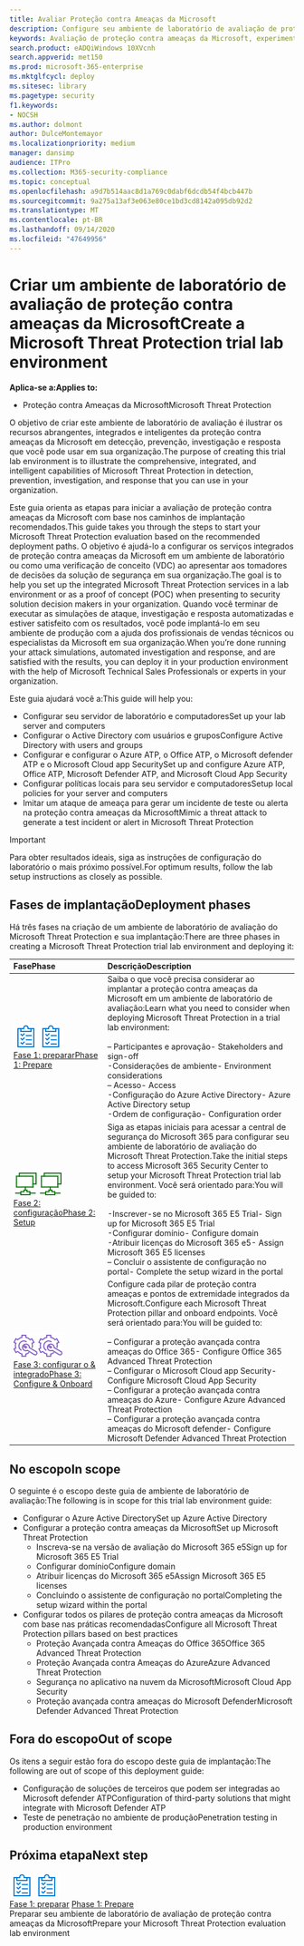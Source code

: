 ```yaml
---
title: Avaliar Proteção contra Ameaças da Microsoft
description: Configure seu ambiente de laboratório de avaliação de proteção contra ameaças da Microsoft para experimentar como a solução de proteção de ameaças coordenada projetada para proteger dispositivos, identidade, dados e aplicativos pode ajudar sua organização
keywords: Avaliação de proteção contra ameaças da Microsoft, experimente a proteção contra ameaças da Microsoft, avaliar a proteção contra ameaças da Microsoft, laboratório de avaliação de proteção contra ameaças da Microsoft, segurança da CyberSource, ameaça persistente avançada, segurança corporativa, dispositivos, dispositivo, identidade, usuários, dados, aplicativos, incidentes, investigação e correção automatizadas, busca avançada
search.product: eADQiWindows 10XVcnh
search.appverid: met150
ms.prod: microsoft-365-enterprise
ms.mktglfcycl: deploy
ms.sitesec: library
ms.pagetype: security
f1.keywords:
- NOCSH
ms.author: dolmont
author: DulceMontemayor
ms.localizationpriority: medium
manager: dansimp
audience: ITPro
ms.collection: M365-security-compliance
ms.topic: conceptual
ms.openlocfilehash: a9d7b514aac8d1a769c0dabf6dcdb54f4bcb447b
ms.sourcegitcommit: 9a275a13af3e063e80ce1bd3cd8142a095db92d2
ms.translationtype: MT
ms.contentlocale: pt-BR
ms.lasthandoff: 09/14/2020
ms.locfileid: "47649956"
---
```

# <a name="create-a-microsoft-threat-protection-trial-lab-environment"></a><span data-ttu-id="602f6-104">Criar um ambiente de laboratório de avaliação de proteção contra ameaças da Microsoft</span><span class="sxs-lookup"><span data-stu-id="602f6-104">Create a Microsoft Threat Protection trial lab environment</span></span> 

<span data-ttu-id="602f6-105">**Aplica-se a:**</span><span class="sxs-lookup"><span data-stu-id="602f6-105">**Applies to:**</span></span>
- <span data-ttu-id="602f6-106">Proteção contra Ameaças da Microsoft</span><span class="sxs-lookup"><span data-stu-id="602f6-106">Microsoft Threat Protection</span></span>

<span data-ttu-id="602f6-107">O objetivo de criar este ambiente de laboratório de avaliação é ilustrar os recursos abrangentes, integrados e inteligentes da proteção contra ameaças da Microsoft em detecção, prevenção, investigação e resposta que você pode usar em sua organização.</span><span class="sxs-lookup"><span data-stu-id="602f6-107">The purpose of creating this trial lab environment is to illustrate the comprehensive, integrated, and intelligent capabilities of Microsoft Threat Protection in detection, prevention, investigation, and response that you can use in your organization.</span></span> 

<span data-ttu-id="602f6-108">Este guia orienta as etapas para iniciar a avaliação de proteção contra ameaças da Microsoft com base nos caminhos de implantação recomendados.</span><span class="sxs-lookup"><span data-stu-id="602f6-108">This guide takes you through the steps to start your Microsoft Threat Protection evaluation based on the recommended deployment paths.</span></span> <span data-ttu-id="602f6-109">O objetivo é ajudá-lo a configurar os serviços integrados de proteção contra ameaças da Microsoft em um ambiente de laboratório ou como uma verificação de conceito (VDC) ao apresentar aos tomadores de decisões da solução de segurança em sua organização.</span><span class="sxs-lookup"><span data-stu-id="602f6-109">The goal is to help you set up the integrated Microsoft Threat Protection services in a lab environment or as a proof of concept (POC) when presenting to security solution decision makers in your organization.</span></span> <span data-ttu-id="602f6-110">Quando você terminar de executar as simulações de ataque, investigação e resposta automatizadas e estiver satisfeito com os resultados, você pode implantá-lo em seu ambiente de produção com a ajuda dos profissionais de vendas técnicos ou especialistas da Microsoft em sua organização.</span><span class="sxs-lookup"><span data-stu-id="602f6-110">When you’re done running your attack simulations, automated investigation and response, and are satisfied with the results, you can deploy it in your production environment with the help of Microsoft Technical Sales Professionals or experts in your organization.</span></span> 

<span data-ttu-id="602f6-111">Este guia ajudará você a:</span><span class="sxs-lookup"><span data-stu-id="602f6-111">This guide will help you:</span></span>
- <span data-ttu-id="602f6-112">Configurar seu servidor de laboratório e computadores</span><span class="sxs-lookup"><span data-stu-id="602f6-112">Set up your lab server and computers</span></span>
- <span data-ttu-id="602f6-113">Configurar o Active Directory com usuários e grupos</span><span class="sxs-lookup"><span data-stu-id="602f6-113">Configure Active Directory with users and groups</span></span>
- <span data-ttu-id="602f6-114">Configurar e configurar o Azure ATP, o Office ATP, o Microsoft defender ATP e o Microsoft Cloud app Security</span><span class="sxs-lookup"><span data-stu-id="602f6-114">Set up and configure Azure ATP, Office ATP, Microsoft Defender ATP, and Microsoft Cloud App Security</span></span>
- <span data-ttu-id="602f6-115">Configurar políticas locais para seu servidor e computadores</span><span class="sxs-lookup"><span data-stu-id="602f6-115">Setup local policies for your server and computers</span></span>
- <span data-ttu-id="602f6-116">Imitar um ataque de ameaça para gerar um incidente de teste ou alerta na proteção contra ameaças da Microsoft</span><span class="sxs-lookup"><span data-stu-id="602f6-116">Mimic a threat attack to generate a test incident or alert in Microsoft Threat Protection</span></span>

>[!IMPORTANT]
><span data-ttu-id="602f6-117">Para obter resultados ideais, siga as instruções de configuração do laboratório o mais próximo possível.</span><span class="sxs-lookup"><span data-stu-id="602f6-117">For optimum results, follow the lab setup instructions as closely as possible.</span></span>


## <a name="deployment-phases"></a><span data-ttu-id="602f6-118">Fases de implantação</span><span class="sxs-lookup"><span data-stu-id="602f6-118">Deployment phases</span></span>

<span data-ttu-id="602f6-119">Há três fases na criação de um ambiente de laboratório de avaliação do Microsoft Threat Protection e sua implantação:</span><span class="sxs-lookup"><span data-stu-id="602f6-119">There are three phases in creating a Microsoft Threat Protection trial lab environment and deploying it:</span></span>

|<span data-ttu-id="602f6-120">Fase</span><span class="sxs-lookup"><span data-stu-id="602f6-120">Phase</span></span> | <span data-ttu-id="602f6-121">Descrição</span><span class="sxs-lookup"><span data-stu-id="602f6-121">Description</span></span> | 
|:-------|:-----|
| <span data-ttu-id="602f6-122">![Fase 1: preparar](../../media/prepare.png)</span><span class="sxs-lookup"><span data-stu-id="602f6-122">![Phase 1: Prepare](../../media/prepare.png)</span></span><br>[<span data-ttu-id="602f6-123">Fase 1: preparar</span><span class="sxs-lookup"><span data-stu-id="602f6-123">Phase 1: Prepare</span></span>](prepare-mtpeval.md)| <span data-ttu-id="602f6-124">Saiba o que você precisa considerar ao implantar a proteção contra ameaças da Microsoft em um ambiente de laboratório de avaliação:</span><span class="sxs-lookup"><span data-stu-id="602f6-124">Learn what you need to consider when deploying Microsoft Threat Protection in a trial lab environment:</span></span> <br><br><span data-ttu-id="602f6-125">– Participantes e aprovação</span><span class="sxs-lookup"><span data-stu-id="602f6-125">- Stakeholders and sign-off</span></span> <br> <span data-ttu-id="602f6-126">-Considerações de ambiente</span><span class="sxs-lookup"><span data-stu-id="602f6-126">- Environment considerations</span></span> <br><span data-ttu-id="602f6-127">– Acesso</span><span class="sxs-lookup"><span data-stu-id="602f6-127">- Access</span></span> <br><span data-ttu-id="602f6-128">-Configuração do Azure Active Directory</span><span class="sxs-lookup"><span data-stu-id="602f6-128">- Azure Active Directory setup</span></span> <br> <span data-ttu-id="602f6-129">-Ordem de configuração</span><span class="sxs-lookup"><span data-stu-id="602f6-129">- Configuration order</span></span>
|  <span data-ttu-id="602f6-130">![Fase 2: configuração](../../media/setup.png)</span><span class="sxs-lookup"><span data-stu-id="602f6-130">![Phase 2: Setup](../../media/setup.png)</span></span> <br>[<span data-ttu-id="602f6-131">Fase 2: configuração</span><span class="sxs-lookup"><span data-stu-id="602f6-131">Phase 2: Setup</span></span>](setup-mtpeval.md)|  <span data-ttu-id="602f6-132">Siga as etapas iniciais para acessar a central de segurança do Microsoft 365 para configurar seu ambiente de laboratório de avaliação do Microsoft Threat Protection.</span><span class="sxs-lookup"><span data-stu-id="602f6-132">Take the initial steps to access Microsoft 365 Security Center to setup your Microsoft Threat Protection trial lab environment.</span></span> <span data-ttu-id="602f6-133">Você será orientado para:</span><span class="sxs-lookup"><span data-stu-id="602f6-133">You will be guided to:</span></span><br><br><span data-ttu-id="602f6-134">-Inscrever-se no Microsoft 365 E5 Trial</span><span class="sxs-lookup"><span data-stu-id="602f6-134">- Sign up for Microsoft 365 E5 Trial</span></span> <br>  <span data-ttu-id="602f6-135">-Configurar domínio</span><span class="sxs-lookup"><span data-stu-id="602f6-135">- Configure domain</span></span><br><span data-ttu-id="602f6-136">-Atribuir licenças do Microsoft 365 e5</span><span class="sxs-lookup"><span data-stu-id="602f6-136">- Assign Microsoft 365 E5 licenses</span></span><br><span data-ttu-id="602f6-137">– Concluir o assistente de configuração no portal</span><span class="sxs-lookup"><span data-stu-id="602f6-137">- Complete the setup wizard in the portal</span></span>|
|  <span data-ttu-id="602f6-138">![Fase 3: configurar o & integrado](../../media/config-onboard.png)</span><span class="sxs-lookup"><span data-stu-id="602f6-138">![Phase 3: Configure & Onboard](../../media/config-onboard.png)</span></span> <br>[<span data-ttu-id="602f6-139">Fase 3: configurar o & integrado</span><span class="sxs-lookup"><span data-stu-id="602f6-139">Phase 3: Configure & Onboard</span></span>](config-mtpeval.md) | <span data-ttu-id="602f6-140">Configure cada pilar de proteção contra ameaças e pontos de extremidade integrados da Microsoft.</span><span class="sxs-lookup"><span data-stu-id="602f6-140">Configure each Microsoft Threat Protection pillar and onboard endpoints.</span></span> <span data-ttu-id="602f6-141">Você será orientado para:</span><span class="sxs-lookup"><span data-stu-id="602f6-141">You will be guided to:</span></span><br><br><span data-ttu-id="602f6-142">– Configurar a proteção avançada contra ameaças do Office 365</span><span class="sxs-lookup"><span data-stu-id="602f6-142">- Configure Office 365 Advanced Threat Protection</span></span><br><span data-ttu-id="602f6-143">– Configurar o Microsoft Cloud app Security</span><span class="sxs-lookup"><span data-stu-id="602f6-143">- Configure Microsoft Cloud App Security</span></span><br><span data-ttu-id="602f6-144">– Configurar a proteção avançada contra ameaças do Azure</span><span class="sxs-lookup"><span data-stu-id="602f6-144">- Configure Azure Advanced Threat Protection</span></span><br><span data-ttu-id="602f6-145">– Configurar a proteção avançada contra ameaças do Microsoft defender</span><span class="sxs-lookup"><span data-stu-id="602f6-145">- Configure Microsoft Defender Advanced Threat Protection</span></span> 


## <a name="in-scope"></a><span data-ttu-id="602f6-146">No escopo</span><span class="sxs-lookup"><span data-stu-id="602f6-146">In scope</span></span>

<span data-ttu-id="602f6-147">O seguinte é o escopo deste guia de ambiente de laboratório de avaliação:</span><span class="sxs-lookup"><span data-stu-id="602f6-147">The following is in scope for this trial lab environment guide:</span></span>
-   <span data-ttu-id="602f6-148">Configurar o Azure Active Directory</span><span class="sxs-lookup"><span data-stu-id="602f6-148">Set up Azure Active Directory</span></span>
-   <span data-ttu-id="602f6-149">Configurar a proteção contra ameaças da Microsoft</span><span class="sxs-lookup"><span data-stu-id="602f6-149">Set up Microsoft Threat Protection</span></span>
    -   <span data-ttu-id="602f6-150">Inscreva-se na versão de avaliação do Microsoft 365 e5</span><span class="sxs-lookup"><span data-stu-id="602f6-150">Sign up for Microsoft 365 E5 Trial</span></span>
    -   <span data-ttu-id="602f6-151">Configurar domínio</span><span class="sxs-lookup"><span data-stu-id="602f6-151">Configure domain</span></span>
    -   <span data-ttu-id="602f6-152">Atribuir licenças do Microsoft 365 e5</span><span class="sxs-lookup"><span data-stu-id="602f6-152">Assign Microsoft 365 E5 licenses</span></span>
    -   <span data-ttu-id="602f6-153">Concluindo o assistente de configuração no portal</span><span class="sxs-lookup"><span data-stu-id="602f6-153">Completing the setup wizard within the portal</span></span>
-   <span data-ttu-id="602f6-154">Configurar todos os pilares de proteção contra ameaças da Microsoft com base nas práticas recomendadas</span><span class="sxs-lookup"><span data-stu-id="602f6-154">Configure all Microsoft Threat Protection pillars based on best practices</span></span>
    -   <span data-ttu-id="602f6-155">Proteção Avançada contra Ameaças do Office 365</span><span class="sxs-lookup"><span data-stu-id="602f6-155">Office 365 Advanced Threat Protection</span></span>
    -   <span data-ttu-id="602f6-156">Proteção Avançada contra Ameaças do Azure</span><span class="sxs-lookup"><span data-stu-id="602f6-156">Azure Advanced Threat Protection</span></span>
    -   <span data-ttu-id="602f6-157">Segurança no aplicativo na nuvem da Microsoft</span><span class="sxs-lookup"><span data-stu-id="602f6-157">Microsoft Cloud App Security</span></span>
    -   <span data-ttu-id="602f6-158">Proteção avançada contra ameaças do Microsoft Defender</span><span class="sxs-lookup"><span data-stu-id="602f6-158">Microsoft Defender Advanced Threat Protection</span></span>

## <a name="out-of-scope"></a><span data-ttu-id="602f6-159">Fora do escopo</span><span class="sxs-lookup"><span data-stu-id="602f6-159">Out of scope</span></span>

<span data-ttu-id="602f6-160">Os itens a seguir estão fora do escopo deste guia de implantação:</span><span class="sxs-lookup"><span data-stu-id="602f6-160">The following are out of scope of this deployment guide:</span></span>

-   <span data-ttu-id="602f6-161">Configuração de soluções de terceiros que podem ser integradas ao Microsoft defender ATP</span><span class="sxs-lookup"><span data-stu-id="602f6-161">Configuration of third-party solutions that might integrate with Microsoft Defender ATP</span></span>
-   <span data-ttu-id="602f6-162">Teste de penetração no ambiente de produção</span><span class="sxs-lookup"><span data-stu-id="602f6-162">Penetration testing in production environment</span></span>

## <a name="next-step"></a><span data-ttu-id="602f6-163">Próxima etapa</span><span class="sxs-lookup"><span data-stu-id="602f6-163">Next step</span></span>
<span data-ttu-id="602f6-164">![Fase 1: preparar](../../media/prepare.png)</span><span class="sxs-lookup"><span data-stu-id="602f6-164">![Phase 1: Prepare](../../media/prepare.png)</span></span> <br><span data-ttu-id="602f6-165">[Fase 1: preparar](prepare-mtpeval.md) 
</span><span class="sxs-lookup"><span data-stu-id="602f6-165">[Phase 1: Prepare](prepare-mtpeval.md) 
</span></span><br> <span data-ttu-id="602f6-166">Preparar seu ambiente de laboratório de avaliação de proteção contra ameaças da Microsoft</span><span class="sxs-lookup"><span data-stu-id="602f6-166">Prepare your Microsoft Threat Protection evaluation lab environment</span></span>
